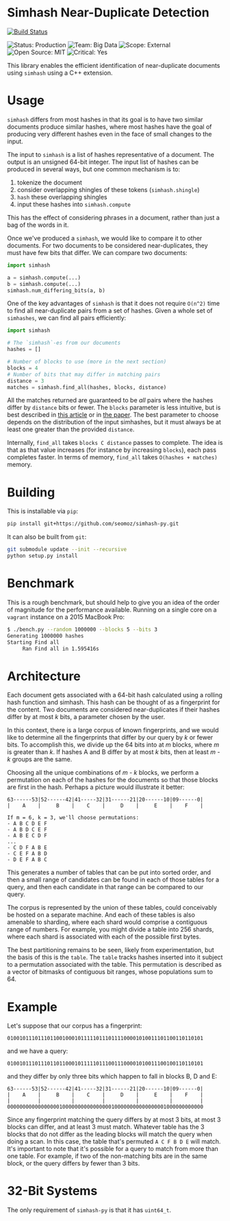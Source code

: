 Simhash Near-Duplicate Detection
================================
[![Build Status](https://travis-ci.org/seomoz/simhash-py.svg?branch=master)](https://travis-ci.org/seomoz/simhash-py)

![Status: Production](https://img.shields.io/badge/status-production-green.svg?style=flat)
![Team: Big Data](https://img.shields.io/badge/team-big_data-green.svg?style=flat)
![Scope: External](https://img.shields.io/badge/scope-external-green.svg?style=flat)
![Open Source: MIT](https://img.shields.io/badge/open_source-MIT-green.svg?style=flat)
![Critical: Yes](https://img.shields.io/badge/critical-yes-red.svg?style=flat)

This library enables the efficient identification of near-duplicate documents using
`simhash` using a C++ extension.

Usage
=====
`simhash` differs from most hashes in that its goal is to have two similar documents
produce similar hashes, where most hashes have the goal of producing very different
hashes even in the face of small changes to the input.

The input to `simhash` is a list of hashes representative of a document. The output is an
unsigned 64-bit integer. The input list of hashes can be produced in several ways, but
one common mechanism is to:

1. tokenize the document
1. consider overlapping shingles of these tokens (`simhash.shingle`)
1. `hash` these overlapping shingles
1. input these hashes into `simhash.compute`

This has the effect of considering phrases in a document, rather than just a bag of the
words in it.

Once we've produced a `simhash`, we would like to compare it to other documents. For two
documents to be considered near-duplicates, they must have few bits that differ. We can
compare two documents:

```python
import simhash

a = simhash.compute(...)
b = simhash.compute(...)
simhash.num_differing_bits(a, b)
```

One of the key advantages of `simhash` is that it does not require `O(n^2)` time to find
all near-duplicate pairs from a set of hashes. Given a whole set of `simhashes`, we can
find all pairs efficiently:

```python
import simhash

# The `simhash`-es from our documents
hashes = []

# Number of blocks to use (more in the next section)
blocks = 4
# Number of bits that may differ in matching pairs
distance = 3
matches = simhash.find_all(hashes, blocks, distance)
```

All the matches returned are guaranteed to be _all_ pairs where the hashes differ by
`distance` bits or fewer. The `blocks` parameter is less intuitive, but is best described
in [this article](https://moz.com/devblog/near-duplicate-detection/) or in
[the paper](http://www2007.cpsc.ucalgary.ca/papers/paper215.pdf). The best parameter to
choose depends on the distribution of the input simhashes, but it must always be at least
one greater than the provided `distance`.

Internally, `find_all` takes `blocks C distance` passes to complete. The idea is that as
that value increases (for instance by increasing `blocks`), each pass completes faster.
In terms of memory, `find_all` takes `O(hashes + matches)` memory.

Building
========
This is installable via `pip`:

```bash
pip install git+https://github.com/seomoz/simhash-py.git
```

It can also be built from `git`:

```bash
git submodule update --init --recursive
python setup.py install
```

Benchmark
=========
This is a rough benchmark, but should help to give you an idea of the order of
magnitude for the performance available. Running on a single core on a `vagrant` instance
on a 2015 MacBook Pro:

```bash
$ ./bench.py --random 1000000 --blocks 5 --bits 3
Generating 1000000 hashes
Starting Find all
     Ran Find all in 1.595416s
```

Architecture
============
Each document gets associated with a 64-bit hash calculated using a rolling
hash function and simhash. This hash can be thought of as a fingerprint for
the content. Two documents are considered near-duplicates if their hashes differ
by at most _k_ bits, a parameter chosen by the user.

In this context, there is a large corpus of known fingerprints, and we would
like to determine all the fingerprints that differ by our query by _k_ or fewer
bits. To accomplish this, we divide up the 64 bits into at _m_ blocks, where
_m_ is greater than _k_. If hashes A and B differ by at most _k_ bits, then at
least _m - k_ groups are the same.

Choosing all the unique combinations of _m - k_ blocks, we perform a permutation
on each of the hashes for the documents so that those blocks are first in the
hash. Perhaps a picture would illustrate it better:

    63------53|52------42|41-----32|31------21|20------10|09------0|
    |    A    |     B    |    C    |     D    |     E    |    F    |

    If m = 6, k = 3, we'll choose permutations:
    - A B C D E F
    - A B D C E F
    - A B E C D F
    ...
    - C D F A B E
    - C E F A B D
    - D E F A B C

This generates a number of tables that can be put into sorted order, and then a
small range of candidates can be found in each of those tables for a query, and
then each candidate in that range can be compared to our query.

The corpus is represented by the union of these tables, could conceivably be
hosted on a separate machine. And each of these tables is also amenable to
sharding, where each shard would comprise a contiguous range of numbers. For
example, you might divide a table into 256 shards, where each shard is
associated with each of the possible first bytes.

The best partitioning remains to be seen, likely from experimentation, but the
basis of this is the `table`. The `table` tracks hashes inserted into it subject
to a permutation associated with the table. This permutation is described as a
vector of bitmasks of contiguous bit ranges, whose populations sum to 64.

Example
=======

Let's suppose that our corpus has a fingerprint:

    0100101110111011001000101111101110111100001010011101100110110101

and we have a query:

    0100101110111011011000101111101110011100001010011100100110110101

and they differ by only three bits which happen to fall in blocks B, D and E:

    63------53|52------42|41-----32|31------21|20------10|09------0|
    |    A    |     B    |    C    |     D    |     E    |    F    |
    |         |          |         |          |          |         |
    0000000000000000010000000000000000100000000000000001000000000000

Since any fingerprint matching the query differs by at most 3 bits, at most 3
blocks can differ, and at least 3 must match. Whatever table has the 3 blocks
that do not differ as the leading blocks will match the query when doing a scan.
In this case, the table that's permuted `A C F B D E` will match. It's important
to note that it's possible for a query to match from more than one table. For
example, if two of the non-matching bits are in the same block, or the query
differs by fewer than 3 bits.

32-Bit Systems
==============
The only requirement of `simhash-py` is that it has `uint64_t`.
